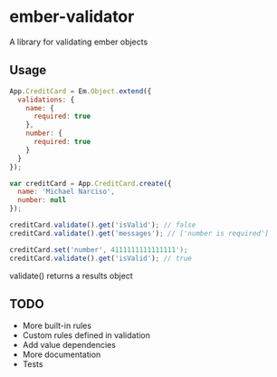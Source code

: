 ember-validator
===============

A library for validating ember objects

Usage
-----

```javascript
App.CreditCard = Em.Object.extend({
  validations: {
    name: {
      required: true
    },
    number: {
      required: true
    }
  }
});

var creditCard = App.CreditCard.create({
  name: 'Michael Narciso',
  number: null
});

creditCard.validate().get('isValid'); // false
creditCard.validate().get('messages'); // ['number is required']

creditCard.set('number', 4111111111111111');
creditCard.validate().get('isValid'); // true
```

validate() returns a results object

TODO
----
- More built-in rules
- Custom rules defined in validation
- Add value dependencies
- More documentation
- Tests
